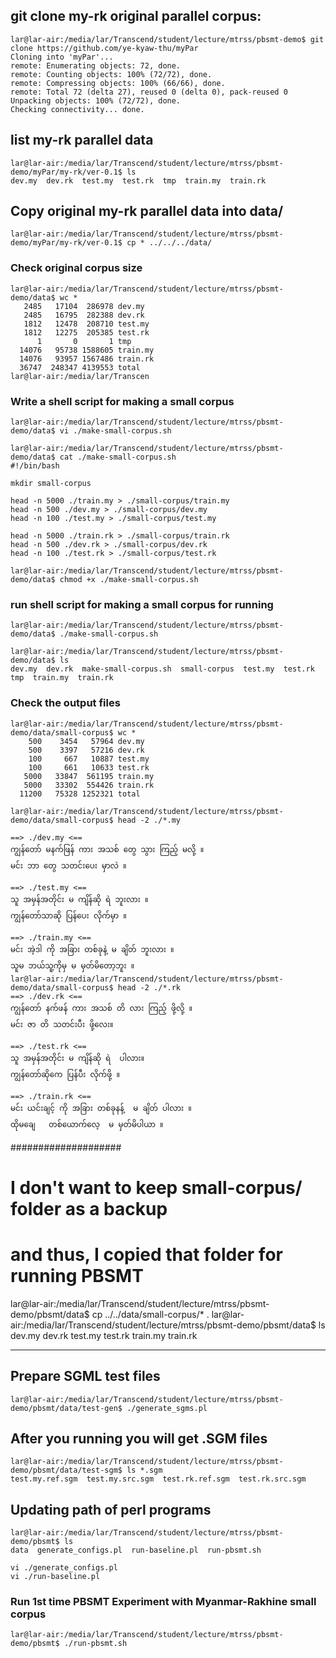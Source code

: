 ## git clone my-rk original parallel corpus:

```
lar@lar-air:/media/lar/Transcend/student/lecture/mtrss/pbsmt-demo$ git clone https://github.com/ye-kyaw-thu/myPar
Cloning into 'myPar'...  
remote: Enumerating objects: 72, done.  
remote: Counting objects: 100% (72/72), done.  
remote: Compressing objects: 100% (66/66), done.  
remote: Total 72 (delta 27), reused 0 (delta 0), pack-reused 0  
Unpacking objects: 100% (72/72), done.
Checking connectivity... done.
```

## list my-rk parallel data 

```
lar@lar-air:/media/lar/Transcend/student/lecture/mtrss/pbsmt-demo/myPar/my-rk/ver-0.1$ ls
dev.my  dev.rk  test.my  test.rk  tmp  train.my  train.rk
```

## Copy original my-rk parallel data into data/

```
lar@lar-air:/media/lar/Transcend/student/lecture/mtrss/pbsmt-demo/myPar/my-rk/ver-0.1$ cp * ../../../data/
```

### Check original corpus size

```
lar@lar-air:/media/lar/Transcend/student/lecture/mtrss/pbsmt-demo/data$ wc *
   2485   17104  286978 dev.my
   2485   16795  282388 dev.rk
   1812   12478  208710 test.my
   1812   12275  205385 test.rk
      1       0       1 tmp
  14076   95738 1588605 train.my
  14076   93957 1567486 train.rk
  36747  248347 4139553 total
lar@lar-air:/media/lar/Transcen
```

### Write a shell script for making a small corpus

```
lar@lar-air:/media/lar/Transcend/student/lecture/mtrss/pbsmt-demo/data$ vi ./make-small-corpus.sh
```

```
lar@lar-air:/media/lar/Transcend/student/lecture/mtrss/pbsmt-demo/data$ cat ./make-small-corpus.sh 
#!/bin/bash

mkdir small-corpus

head -n 5000 ./train.my > ./small-corpus/train.my
head -n 500 ./dev.my > ./small-corpus/dev.my
head -n 100 ./test.my > ./small-corpus/test.my

head -n 5000 ./train.rk > ./small-corpus/train.rk
head -n 500 ./dev.rk > ./small-corpus/dev.rk
head -n 100 ./test.rk > ./small-corpus/test.rk
```

```
lar@lar-air:/media/lar/Transcend/student/lecture/mtrss/pbsmt-demo/data$ chmod +x ./make-small-corpus.sh 
```

### run shell script for making a small corpus for running 

```
lar@lar-air:/media/lar/Transcend/student/lecture/mtrss/pbsmt-demo/data$ ./make-small-corpus.sh 
```

```
lar@lar-air:/media/lar/Transcend/student/lecture/mtrss/pbsmt-demo/data$ ls
dev.my  dev.rk  make-small-corpus.sh  small-corpus  test.my  test.rk  tmp  train.my  train.rk
```

### Check the output files

```
lar@lar-air:/media/lar/Transcend/student/lecture/mtrss/pbsmt-demo/data/small-corpus$ wc *
    500    3454   57964 dev.my
    500    3397   57216 dev.rk
    100     667   10887 test.my
    100     661   10633 test.rk
   5000   33847  561195 train.my
   5000   33302  554426 train.rk
  11200   75328 1252321 total
```

```
lar@lar-air:/media/lar/Transcend/student/lecture/mtrss/pbsmt-demo/data/small-corpus$ head -2 ./*.my

==> ./dev.my <==
ကျွန်တော် မနက်ဖြန် ကား အသစ် တွေ သွား ကြည့် မလို့ ။
မင်း ဘာ တွေ သတင်းပေး မှာလဲ ။

==> ./test.my <==
သူ အမှန်အတိုင်း မ ကျိန်ဆို ရဲ ဘူးလား ။
ကျွန်တော်သာဆို ပြန်ပေး လိုက်မှာ ။

==> ./train.my <==
မင်း အဲ့ဒါ ကို အခြား တစ်ခုနဲ့ မ ချိတ် ဘူးလား ။
သူမ ဘယ်သူ့ကိုမှ မ မှတ်မိတော့ဘူး ။
lar@lar-air:/media/lar/Transcend/student/lecture/mtrss/pbsmt-demo/data/small-corpus$ head -2 ./*.rk
==> ./dev.rk <==
ကျွန်တော် နက်ဖန် ကား အသစ် တိ လား ကြည့် ဖို့လို့ ။
မင်း ဇာ တိ သတင်းပီး ဖို့လေး။

==> ./test.rk <==
သူ အမှန်အတိုင်း မ ကျိန်ဆို ရဲ  ပါလား။
ကျွန်တော်ဆိုကေ ပြန်ပီး လိုက်ဖို့ ။

==> ./train.rk <==
မင်း ယင်းချင့် ကို အခြား တစ်ခုနန့်  မ ချိတ် ပါလား ။
ထိုမချေ   တစ်ယောက်လေ့  မ မှတ်မိပါယာ ။
```

####################

# I don't want to keep small-corpus/ folder as a backup
# and thus, I copied that folder for running PBSMT

lar@lar-air:/media/lar/Transcend/student/lecture/mtrss/pbsmt-demo/pbsmt/data$ cp ../../data/small-corpus/* .
lar@lar-air:/media/lar/Transcend/student/lecture/mtrss/pbsmt-demo/pbsmt/data$ ls
dev.my  dev.rk  test.my  test.rk  train.my  train.rk

-----

## Prepare SGML test files

```
lar@lar-air:/media/lar/Transcend/student/lecture/mtrss/pbsmt-demo/pbsmt/data/test-gen$ ./generate_sgms.pl
```

## After you running you will get .SGM files

```
lar@lar-air:/media/lar/Transcend/student/lecture/mtrss/pbsmt-demo/pbsmt/data/test-sgm$ ls *.sgm
test.my.ref.sgm  test.my.src.sgm  test.rk.ref.sgm  test.rk.src.sgm
```

## Updating path of perl programs

```
lar@lar-air:/media/lar/Transcend/student/lecture/mtrss/pbsmt-demo/pbsmt$ ls
data  generate_configs.pl  run-baseline.pl  run-pbsmt.sh
```

```
vi ./generate_configs.pl
vi ./run-baseline.pl

```
### Run 1st time PBSMT Experiment with Myanmar-Rakhine small corpus

```
lar@lar-air:/media/lar/Transcend/student/lecture/mtrss/pbsmt-demo/pbsmt$ ./run-pbsmt.sh
```

